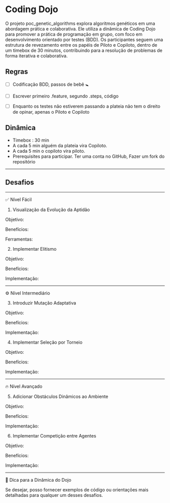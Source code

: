 # Coding Dojo

O projeto poc_genetic_algorithms explora algoritmos genéticos em uma abordagem prática e colaborativa. Ele utiliza a dinâmica de Coding Dojo para promover a prática de programação em grupo, com foco em desenvolvimento orientado por testes (BDD). Os participantes seguem uma estrutura de revezamento entre os papéis de Piloto e Copiloto, dentro de um timebox de 30 minutos, contribuindo para a resolução de problemas de forma iterativa e colaborativa.


## Regras

- [ ] Codificação BDD, passos de bebê 🚼 
- [ ] Escrever primeiro .feature, segundo .steps, código
- [ ] Enquanto os testes não estiverem passando a plateia não tem o direito de opinar, apenas o Piloto e Copiloto


## Dinâmica 

- Timebox : 30 min
- A cada 5 min alguém da plateia vira Copiloto.
- A cada 5 min o copiloto vira piloto.
- Prerequisites para participar. Ter uma conta no GitHub, Fazer um fork do repositório

---

## Desafios

---

✅ Nível Fácil

1. Visualização da Evolução da Aptidão

Objetivo:  

Benefícios:  

Ferramentas:  


2. Implementar Elitismo

Objetivo:  

Benefícios:  

Implementação:  



---

⚙️ Nível Intermediário

3. Introduzir Mutação Adaptativa

Objetivo:  

Benefícios:  

Implementação:  


4. Implementar Seleção por Torneio

Objetivo:  

Benefícios:  

Implementação:  



---

🔥 Nível Avançado

5. Adicionar Obstáculos Dinâmicos ao Ambiente

Objetivo:  

Benefícios:  

Implementação:  


6. Implementar Competição entre Agentes

Objetivo:  

Benefícios:  

Implementação:  



---

🧩 Dica para a Dinâmica do Dojo

   

Se desejar, posso fornecer exemplos de código ou orientações mais detalhadas para qualquer um desses desafios.


